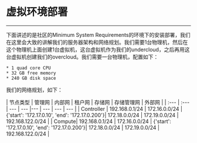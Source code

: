 # 虚拟环境部署

---

下面讲述的是社区的Minimum System Requirements的环境下的安装部署，我们在这里会大致的讲解我们的服务器架构和网络规划。我们需要1台物理机，然后在这个物理机上面创建1台虚拟机，这台虚拟机作为我们的undercloud，之后再用这台虚拟机创建我们的overcloud。我们需要一台物理机，配置如下：

```
* 1 quad core CPU
* 32 GB free memory
* 240 GB disk space
```

我们的网络规划，如下：

| 节点类型 | 管理网 | 内部网 | 租户网 | 存储网 | 存储管理网 | 外部网 |
| :--- | :--- | --- | --- |--- | --- | --- | --- |
| Controller | 192.168.0.1/24 | 172.16.0.0/24 | {'start': '172.17.0.10', 'end': '172.17.0.200'}| 172.18.0.0/24 | 172.19.0.0/24 | 192.168.122.0/24 |
| Compute| 192.168.0.1/24 | 172.16.0.0/24 | {'start': '172.17.0.10', 'end': '172.17.0.200'}| 172.18.0.0/24 | 172.19.0.0/24 | 192.168.122.0/24 |




